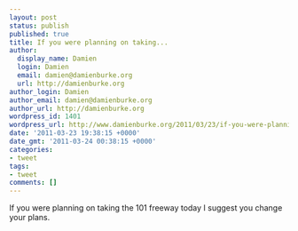 ```yaml
---
layout: post
status: publish
published: true
title: If you were planning on taking...
author:
  display_name: Damien
  login: Damien
  email: damien@damienburke.org
  url: http://damienburke.org
author_login: Damien
author_email: damien@damienburke.org
author_url: http://damienburke.org
wordpress_id: 1401
wordpress_url: http://www.damienburke.org/2011/03/23/if-you-were-planning-on-taking/
date: '2011-03-23 19:38:15 +0000'
date_gmt: '2011-03-24 00:38:15 +0000'
categories:
- tweet
tags:
- tweet
comments: []
---
```

<p>If you were planning on taking the 101 freeway today I suggest you change your plans.</p>
